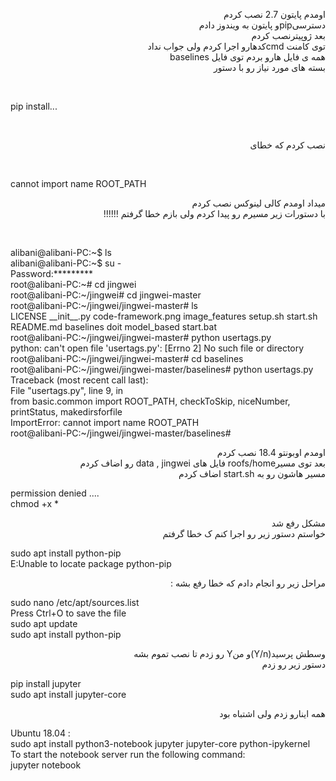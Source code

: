 <p dir="rtl" align="right">
اومدم پایتون 2.7 نصب کردم
<br/>
دسترسیpipو پایتون به ویندوز دادم
<br/>
بعد ژوپیترنصب کردم 
<br/>
توی کامنت cmdکدهارو اجرا کردم ولی جواب نداد
<br/>
همه ی فایل هارو بردم توی فایل baselines
<br/>
بسته های مورد نیاز رو با دستور 
</p>
<br/>
<p>
pip install...
</p><br/>
<p dir="rtl" align="right">
نصب کردم که خطای
</p>
<br/>
<p>
 cannot import name ROOT_PATH
</p>
<p dir="rtl" align="right">
میداد اومدم کالی لینوکس نصب کردم
<br/>
با دستورات زیر مسیرم رو پیدا کردم ولی بازم خطا گرفتم !!!!!!
</p>
<br/>
<p>
alibani@alibani-PC:~$ ls
</br>
alibani@alibani-PC:~$ su -
</br>
Password:*********
</br>
root@alibani-PC:~# cd jingwei
</br>
root@alibani-PC:~/jingwei# cd jingwei-master
</br>
root@alibani-PC:~/jingwei/jingwei-master# ls
</br>
LICENSE    __init__.py  code-framework.png  image_features  setup.sh   start.sh
</br>
README.md  baselines    doit                model_based     start.bat
</br>
root@alibani-PC:~/jingwei/jingwei-master# python usertags.py
</br>
python: can't open file 'usertags.py': [Errno 2] No such file or directory
</br>
root@alibani-PC:~/jingwei/jingwei-master# cd baselines
</br>
root@alibani-PC:~/jingwei/jingwei-master/baselines# python usertags.py
</br>
Traceback (most recent call last):
</br>
  File "usertags.py", line 9, in <module>
 </br>
    from basic.common import ROOT_PATH, checkToSkip, niceNumber, printStatus, makedirsforfile
    </br>
ImportError: cannot import name ROOT_PATH
</br>
root@alibani-PC:~/jingwei/jingwei-master/baselines#
</p>
<p dir="rtl" align="right">
اومدم اوبونتو 18.4 نصب کردم
</br>
بعد توی مسیرroofs/home فایل های data , jingwei رو اضاف کردم
</br>
مسیر هاشون رو به start.sh اضاف کردم
</p>
<p>
permission denied ....
</br>
chmod +x *
</p><p dir="rtl" align="right">
مشکل رفع شد
</br>
خواستم دستور زیر رو اجرا کنم ک خطا گرفتم 
</p><p>
sudo apt install python-pip
</br>
E:Unable to locate package python-pip</p><p dir="rtl" align="right">
مراحل زیر رو انجام دادم که خطا رفع بشه :
</p><p>sudo nano /etc/apt/sources.list
</br>Press Ctrl+O to save the file
</br>sudo apt update
</br>sudo apt install python-pip
</p><p dir="rtl" align="right">
وسطش پرسید(Y/n)و منY رو زدم تا نصب تموم بشه
</br>
دستور زیر رو زدم
</p><p>
pip install jupyter
 </br>
 sudo apt install jupyter-core
</p><p dir="rtl" align="right">
 همه اینارو زدم ولی اشتباه بود 
</p>
<p>
Ubuntu 18.04 :
</br>
sudo apt install python3-notebook jupyter jupyter-core python-ipykernel  
</br>
To start the notebook server run the following command:
</br>
jupyter notebook
</p>
